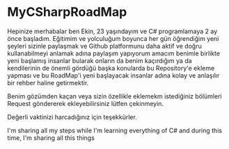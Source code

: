# MyCSharpRoadMap

Hepinize merhabalar ben Ekin, 23 yaşındayım ve C# programlamaya 2 ay önce başladım. 
Eğitimim ve yolculuğum boyunca her gün öğrendiğim yeni şeyleri sizinle paylaşmak ve Github platformunu daha aktif ve doğru kullanabilmeyi anlamak adına paylaşım yapıyorum  amacım benimle birlikte yeni başlamış insanlar bularak onların da benim kaçırdığım ya da kendilerinin de önemli gördüğü başka konularda bu Repository'e ekleme yapması ve bu RoadMap'i yeni başlayacak insanlar adına kolay ve anlaşılır bir rehber haline getirmektir.

Benim gözümden kaçan veya sizin özellikle eklemekm istediğiniz bölümleri Request göndererek ekleyebilirsiniz lütfen çekinmeyin.

Değerli vaktinizi harcadığınız için teşekkürler.



I'm sharing all my steps while I'm learning everything of C# and during this time, I'm sharing all this things

